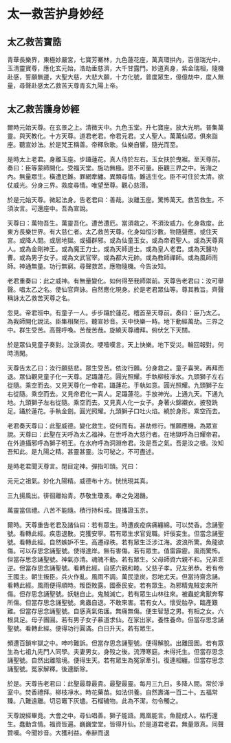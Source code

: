 # 太一救苦护身妙经

## 太乙救苦寶誥

青華長樂界，東極妙嚴宮，七寶芳騫林，九色蓮花座，萬真環拱內，百億瑞光中，玉清靈寶尊，應化玄元始，浩劫垂慈濟，大千甘露門。妙道真身，紫金瑞相，隨機赴感，誓願無邊，大聖大慈，大悲大願，十方化號，普度眾生，億億劫中，度人無量，尋聲赴感太乙救苦天尊青玄九陽上帝。

## 太乙救苦護身妙經

爾時元始天尊。在玄景之上。清微天中。九色玉堂。升七寶座。放大光明。普集萬靈。與天教化。十方天尊。道君老君。帝君元君。丈人聖人。萬萬仙眾。俱來詣座。聽宣妙法。於是梵王稱善。帝釋欣歌。仙樂自響。隨光而至。

是時太上老君。身離玉座。步躡蓮花。真人侍於左右。玉女扶於曳裾。至天尊前。奏曰：臣等蒙師開化。受福天堂。施功無極。恩不可量。臣觀三界之中。苦海之內。無量眾生。橫遭厄難。罪網牽纏。異類尋情。難逃生化。臣不可住於太清。欲仗威光。分身三界。救度尋情。唯望至尊。觀心慈湣。

於是元始天尊。微起法身。告老君曰：善哉。汝離玉座。驚怖萬天。救苦救生。不須汝言。可還座中。吾為宣說。

天尊曰：萬物吾生。萬靈吾化。遭苦遭厄。當須救之。不須汝威力。化身救度。此東方長樂世界。有大慈仁者。太乙救苦天尊。化身如恒沙數。物隨聲應。或住天 宮。或降人間。或居地獄。或攝群邪。或為仙童玉女。或為帝君聖人。或為天尊真人。或為金剛神王。或為魔王力士。或為天師道士。或為皇人老君。或為天醫功曹。或為男子女子。或為文武官宰。或為都大元帥。或為教師禪師。或為風師雨師。神通無量。功行無窮。尋聲救苦。應物隨機。今告汝知。

老君重奏曰：此之威神。有無量變化。如何得至我師禦前。天尊告老君曰：汝可舉聲。唱太乙之名。使仙官齊詠。自然應化現身。於是老君眾仙等。尊其教旨。齊聲稱詠太乙救苦天尊之名。

忽見。帝君班中。有童子一人。步步躡於蓮花。稽首至天尊前。奏曰：臣乃太乙。為我師開化說法。臣集相聚形。聽宣妙音。天中快樂一時。地下動經萬劫。三界之中。群生受苦。高聲呼喚。苦哉苦哉。旋繞天尊禮拜。俯伏乞下天關。

於是眾仙見童子奏對。泣淚滴衣。哽噎嘆言。天上快樂。地下受災。輪回報對。何時清閑。

天尊告太乙曰：汝行願慈悲。眾生受苦。依汝行願。分身救之。童子喜笑。再拜而退。眾仙觀見童子化一天尊。足躡蓮花。圓光照耀。手執柳枝凈水。九頭獅子左右 從隨。乘空而去。又見天尊化一帝君。躡蓮花。手執如意。圓光照耀。九頭獅子左右從隨。乘空而去。又見帝君化一真人。足躡蓮花。手放神光。上通九天。下通九地。九頭獅子左右從隨。乘空而去。又見真人化一女子。身著火錦襯衣。披發跣足。躡於蓮花。手執金劍。圓光照耀。九頭獅子口吐火焰。繞於身形。乘空而去。

老君奏天尊曰：此聖威德。變化救生。從何而有。甚劫修行。惟願應機。為眾宣說。天尊曰：此聖在天呼為太乙福神。在世呼為大慈行者。在地獄呼為日耀帝君。在外道攝邪呼為獅子明王。在水府呼為洞淵帝君。汝是吾之氣。吾是汝之根。汝知吾知此。是九陽之精。甚靈甚靈。汝可秘之。不可盡述。

是時老君聞天尊言。閉目定神。彈指叩頭。咒曰：

元元之祖氣。妙化九陽精。威德布十方。恍恍現其真。

三九揚風出。徘徊離始青。恭敬生瓊液。奉之免渴饑。

萬靈當信禮。八苦不能隨。積行持科戒。提攜證玉京。

爾時。天尊重告老君及諸仙曰：若有眾生。時遭疾疫病痛纏綿。可以焚香。念誦聖號。看轉此經。疾患退散。克獲安寧。若有眾生求官覓職。奸佞妄生。但當念誦聖號。看轉此經。自然嫉妒不生。高遷祿秩。若有眾生泛涉江海。波浪所驚。魚龍欲傷。可以存思念誦聖號。使得達岸。無有害傷。若有眾生。值雷霹靂。風雨驚怖。但當存思念誦聖號。神氣亦清。魂魄不動。若有眾生。父母師資六親不和。兄弟乖逆。但當存思念誦聖號。看轉此經。自感六親和睦。父慈子孝。兄友弟恭。若有帝王國主。朝生叛臣。兵火作亂。風雨不調。萬民塗炭。怨地尤天。但當持齋念誦。看轉此經。風雨便得順時。叛臣敗露。國泰民安。若有眾生。為邪精鬼賊妄來所傷。但存思念誦聖號。妖魅自止。鬼賊滅亡。若有眾生山林往來。被蟲蛇禽獸奔奪所傷。但當存思念誦聖號。禽蟲自退。不敢來害。若有女人。懷受胎孕。臨產艱難。但當存思念誦聖號。自感真氣佑護。無痛無傷。便生智慧之男。有相之女。六根具足。母子團圓。若有男子女子慕道求仙。在家出家。養性養命。但當存思念誦聖號。看轉此經。便得功行圓滿。白日升天。若有眾生。

頻遭百鎖牢獄之中。呻吟難訴。但當存思念誦聖號。便得解脫。出離囹圄。若有眾生為七祖九先門人同學。夫妻男女。身歿之後。流滯寒庭。未得托生。但當存思念 誦聖號。自然出離陰境。便得生天。若有眾生為冤家牽引。復連相纏。但當存思念誦聖號。冤家解釋。後連斷除。

於是。天尊告老君曰：此聖最尊最貴。最聖最靈。每月三九日。多降人間。常於凈室中。焚香禮拜。柳枝凈水。時花藥苗。如法供養。自然壽滿一百二十。五福常臻。八難遠離。切忌竈下灰燼。石榴穢物。此為不潔。勿令觸之。

天尊說經畢竟。大會之中。尋仙唱善。獅子能語。鳳凰能言。魚龍成人。枯朽還生。蠢動含情。福資皆遍。巍巍堂堂。皆得升仙。於是道君老君。無量眾真。同聲贊嘆。今聞妙音。大獲利益。奉辭而退
